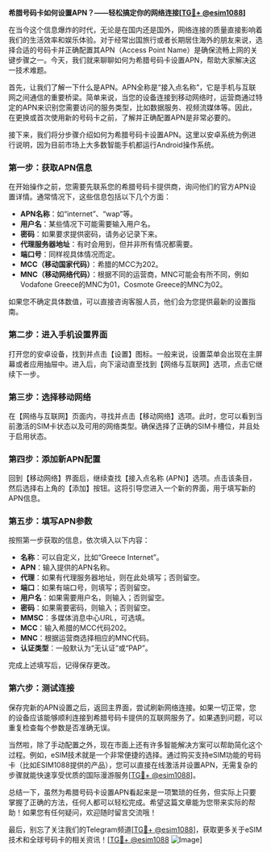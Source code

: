 **希腊号码卡如何设置APN？——轻松搞定你的网络连接[[TG💪+ @esim1088](https://t.me/s/esim1088)]**

在当今这个信息爆炸的时代，无论是在国内还是国外，网络连接的质量直接影响着我们的生活效率和娱乐体验。对于经常出国旅行或者长期居住海外的朋友来说，选择合适的号码卡并正确配置其APN（Access Point Name）是确保流畅上网的关键步骤之一。今天，我们就来聊聊如何为希腊号码卡设置APN，帮助大家解决这一技术难题。

首先，让我们了解一下什么是APN。APN全称是“接入点名称”，它是手机与互联网之间通信的重要桥梁。简单来说，当您的设备连接到移动网络时，运营商通过特定的APN来识别您需要访问的服务类型，比如数据服务、视频流媒体等。因此，在更换或首次使用新的号码卡之前，了解并正确配置APN是非常必要的。

接下来，我们将分步骤介绍如何为希腊号码卡设置APN。这里以安卓系统为例进行说明，因为目前市场上大多数智能手机都运行Android操作系统。

### 第一步：获取APN信息

在开始操作之前，您需要先联系您的希腊号码卡提供商，询问他们的官方APN设置详情。通常情况下，这些信息包括以下几个方面：
- **APN名称**：如“internet”、“wap”等。
- **用户名**：某些情况下可能需要输入用户名。
- **密码**：如果要求提供密码，请务必记录下来。
- **代理服务器地址**：有时会用到，但并非所有情况都需要。
- **端口号**：同样视具体情况而定。
- **MCC（移动国家代码）**：希腊的MCC为202。
- **MNC（移动网络代码）**：根据不同的运营商，MNC可能会有所不同，例如Vodafone Greece的MNC为01，Cosmote Greece的MNC为02。

如果您不确定具体数值，可以直接咨询客服人员，他们会为您提供最新的设置指南。

### 第二步：进入手机设置界面

打开您的安卓设备，找到并点击【设置】图标。一般来说，设置菜单会出现在主屏幕或者应用抽屉中。进入后，向下滚动直至找到【网络与互联网】选项，点击它继续下一步。

### 第三步：选择移动网络

在【网络与互联网】页面内，寻找并点击【移动网络】选项。此时，您可以看到当前激活的SIM卡状态以及可用的网络类型。确保选择了正确的SIM卡槽位，并且处于启用状态。

### 第四步：添加新APN配置

回到【移动网络】界面后，继续查找【接入点名称 (APN)】选项。点击该条目，然后选择右上角的【添加】按钮。这将引导您进入一个新的界面，用于填写新的APN信息。

### 第五步：填写APN参数

按照第一步获取的信息，依次填入以下内容：
- **名称**：可以自定义，比如“Greece Internet”。
- **APN**：输入提供的APN名称。
- **代理**：如果有代理服务器地址，则在此处填写；否则留空。
- **端口**：如果有端口号，则填写；否则留空。
- **用户名**：如果需要用户名，则输入；否则留空。
- **密码**：如果需要密码，则输入；否则留空。
- **MMSC**：多媒体消息中心URL，可选填。
- **MCC**：输入希腊的MCC代码202。
- **MNC**：根据运营商选择相应的MNC代码。
- **认证类型**：一般默认为“无认证”或“PAP”。

完成上述填写后，记得保存更改。

### 第六步：测试连接

保存完新的APN设置之后，返回主界面，尝试刷新网络连接。如果一切正常，您的设备应该能够顺利连接到希腊号码卡提供的互联网服务了。如果遇到问题，可以重复检查每个参数是否准确无误。

当然啦，除了手动配置之外，现在市面上还有许多智能解决方案可以帮助简化这个过程。例如，eSIM技术就是一个非常便捷的选择。通过购买支持eSIM功能的号码卡（比如ESIM1088提供的产品），您可以直接在线激活并设置APN，无需复杂的步骤就能快速享受优质的国际漫游服务[[TG💪+ @esim1088](https://t.me/s/esim1088)]。

总结一下，虽然为希腊号码卡设置APN看起来是一项繁琐的任务，但实际上只要掌握了正确的方法，任何人都可以轻松完成。希望这篇文章能为您带来实际的帮助！如果您有任何疑问，欢迎随时留言交流哦！

最后，别忘了关注我们的Telegram频道[[TG💪+ @esim1088](https://t.me/s/esim1088)]，获取更多关于eSIM技术和全球号码卡的相关资讯！[[TG💪+ @esim1088](https://t.me/s/esim1088) ![Image](https://i.postimg.cc/4NQfJmqS/Snipaste-2025-05-13-00-14-12.png)]